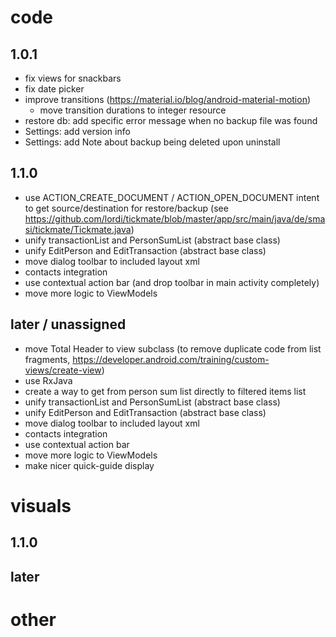 # code
## 1.0.1
- fix views for snackbars
- fix date picker
- improve transitions (https://material.io/blog/android-material-motion)
    - move transition durations to integer resource
- restore db: add specific error message when no backup file was found
- Settings: add version info
- Settings: add Note about backup being deleted upon uninstall

## 1.1.0
- use ACTION_CREATE_DOCUMENT / ACTION_OPEN_DOCUMENT intent to get source/destination for restore/backup (see https://github.com/lordi/tickmate/blob/master/app/src/main/java/de/smasi/tickmate/Tickmate.java)
- unify transactionList and PersonSumList (abstract base class)
- unify EditPerson and EditTransaction (abstract base class)
- move dialog toolbar to included layout xml
- contacts integration
- use contextual action bar (and drop toolbar in main activity completely)
- move more logic to ViewModels

## later / unassigned
- move Total Header to view subclass (to remove duplicate code from list fragments, https://developer.android.com/training/custom-views/create-view)
- use RxJava
- create a way to get from person sum list directly to filtered items list
- unify transactionList and PersonSumList (abstract base class)
- unify EditPerson and EditTransaction (abstract base class)
- move dialog toolbar to included layout xml
- contacts integration
- use contextual action bar
- move more logic to ViewModels
- make nicer quick-guide display

# visuals
## 1.1.0
## later

# other
